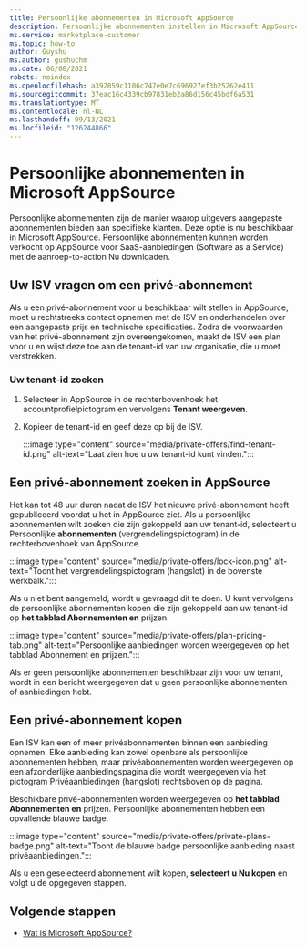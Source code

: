 ```yaml
---
title: Persoonlijke abonnementen in Microsoft AppSource
description: Persoonlijke abonnementen instellen in Microsoft AppSource (Azure Marketplace).
ms.service: marketplace-customer
ms.topic: how-to
author: Guyshu
ms.author: gushuchm
ms.date: 06/08/2021
robots: noindex
ms.openlocfilehash: a392859c1106c747e0e7c696927ef3b25262e411
ms.sourcegitcommit: 37eac16c4339cb97831eb2a86d156c45bdf6a531
ms.translationtype: MT
ms.contentlocale: nl-NL
ms.lasthandoff: 09/13/2021
ms.locfileid: "126244866"
---
```

# <a name="private-plans-in-microsoft-appsource"></a>Persoonlijke abonnementen in Microsoft AppSource

Persoonlijke abonnementen zijn de manier waarop uitgevers aangepaste abonnementen bieden aan specifieke klanten. Deze optie is nu beschikbaar in Microsoft AppSource. Persoonlijke abonnementen kunnen worden verkocht op AppSource voor SaaS-aanbiedingen (Software as a Service) met de aanroep-to-action Nu downloaden. 

## <a name="ask-your-isv-for-a-private-plan"></a>Uw ISV vragen om een privé-abonnement

Als u een privé-abonnement voor u beschikbaar wilt stellen in AppSource, moet u rechtstreeks contact opnemen met de ISV en onderhandelen over een aangepaste prijs en technische specificaties. Zodra de voorwaarden van het privé-abonnement zijn overeengekomen, maakt de ISV een plan voor u en wijst deze toe aan de tenant-id van uw organisatie, die u moet verstrekken.

### <a name="finding-your-tenant-id"></a>Uw tenant-id zoeken

1. Selecteer in AppSource in de rechterbovenhoek het accountprofielpictogram en vervolgens **Tenant weergeven.**
2. Kopieer de tenant-id en geef deze op bij de ISV.

    :::image type="content" source="media/private-offers/find-tenant-id.png" alt-text="Laat zien hoe u uw tenant-id kunt vinden.":::

## <a name="find-a-private-plan-in-appsource"></a>Een privé-abonnement zoeken in AppSource

Het kan tot 48 uur duren nadat de ISV het nieuwe privé-abonnement heeft gepubliceerd voordat u het in AppSource ziet. Als u persoonlijke abonnementen wilt zoeken die zijn gekoppeld aan uw tenant-id, selecteert u Persoonlijke **abonnementen** (vergrendelingspictogram) in de rechterbovenhoek van AppSource.

:::image type="content" source="media/private-offers/lock-icon.png" alt-text="Toont het vergrendelingspictogram (hangslot) in de bovenste werkbalk.":::

Als u niet bent aangemeld, wordt u gevraagd dit te doen. U kunt vervolgens de persoonlijke abonnementen kopen die zijn gekoppeld aan uw tenant-id op **het tabblad Abonnementen en** prijzen.

:::image type="content" source="media/private-offers/plan-pricing-tab.png" alt-text="Persoonlijke aanbiedingen worden weergegeven op het tabblad Abonnement en prijzen.":::

Als er geen persoonlijke abonnementen beschikbaar zijn voor uw tenant, wordt in een bericht weergegeven dat u geen persoonlijke abonnementen of aanbiedingen hebt.

## <a name="purchase-a-private-plan"></a>Een privé-abonnement kopen

Een ISV kan een of meer privéabonnementen binnen een aanbieding opnemen. Elke aanbieding kan zowel openbare als persoonlijke abonnementen hebben, maar privéabonnementen worden weergegeven op een afzonderlijke aanbiedingspagina die wordt weergegeven via het pictogram Privéaanbiedingen (hangslot) rechtsboven op de pagina.

Beschikbare privé-abonnementen worden weergegeven op **het tabblad Abonnementen en** prijzen. Persoonlijke abonnementen hebben een opvallende blauwe badge.

:::image type="content" source="media/private-offers/private-plans-badge.png" alt-text="Toont de blauwe badge persoonlijke aanbieding naast privéaanbiedingen.":::

Als u een geselecteerd abonnement wilt kopen, **selecteert u Nu kopen** en volgt u de opgegeven stappen.

## <a name="next-steps"></a>Volgende stappen

- [Wat is Microsoft AppSource?](appsource-overview.md)
